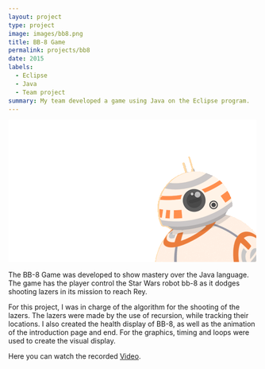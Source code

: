```yaml
---
layout: project
type: project
image: images/bb8.png
title: BB-8 Game
permalink: projects/bb8
date: 2015
labels:
  - Eclipse
  - Java
  - Team project
summary: My team developed a game using Java on the Eclipse program.
---
```


<div class="ui small rounded images">
  <img class="ui image" src="../images/bb8.png">

</div>

The BB-8 Game was developed to show mastery over the Java language. The game has the player control the Star Wars robot bb-8 as it dodges shooting lazers in its mission to reach Rey.

For this project, I was in charge of the algorithm for the shooting of the lazers. The lazers were made by the use of recursion, while tracking their locations. I also created the health display of BB-8, as well as the animation of the introduction page and end. For the graphics, timing and loops were used to create the visual display.

Here you can watch the recorded [Video](https://www.youtube.com/watch?v=8-63qS-Nhg4&feature=youtu.be).



